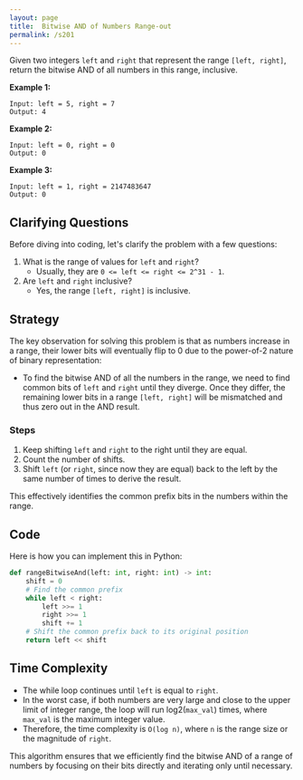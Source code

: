 ```yaml
---
layout: page
title:  Bitwise AND of Numbers Range-out
permalink: /s201
---
```


Given two integers `left` and `right` that represent the range `[left, right]`, return the bitwise AND of all numbers in this range, inclusive.

**Example 1:**
```
Input: left = 5, right = 7
Output: 4
```

**Example 2:**
```
Input: left = 0, right = 0
Output: 0
```

**Example 3:**
```
Input: left = 1, right = 2147483647
Output: 0
```

## Clarifying Questions

Before diving into coding, let's clarify the problem with a few questions:
1. What is the range of values for `left` and `right`? 
   - Usually, they are `0 <= left <= right <= 2^31 - 1`. 
2. Are `left` and `right` inclusive?
   - Yes, the range `[left, right]` is inclusive.

## Strategy

The key observation for solving this problem is that as numbers increase in a range, their lower bits will eventually flip to 0 due to the power-of-2 nature of binary representation:

- To find the bitwise AND of all the numbers in the range, we need to find common bits of `left` and `right` until they diverge. Once they differ, the remaining lower bits in a range `[left, right]` will be mismatched and thus zero out in the AND result.

### Steps
1. Keep shifting `left` and `right` to the right until they are equal.
2. Count the number of shifts.
3. Shift `left` (or `right`, since now they are equal) back to the left by the same number of times to derive the result.

This effectively identifies the common prefix bits in the numbers within the range.

## Code

Here is how you can implement this in Python:

```python
def rangeBitwiseAnd(left: int, right: int) -> int:
    shift = 0
    # Find the common prefix
    while left < right:
        left >>= 1
        right >>= 1
        shift += 1
    # Shift the common prefix back to its original position
    return left << shift
```

## Time Complexity

- The while loop continues until `left` is equal to `right`.
- In the worst case, if both numbers are very large and close to the upper limit of integer range, the loop will run log2(`max_val`) times, where `max_val` is the maximum integer value.
- Therefore, the time complexity is `O(log n)`, where `n` is the range size or the magnitude of `right`.

This algorithm ensures that we efficiently find the bitwise AND of a range of numbers by focusing on their bits directly and iterating only until necessary.
